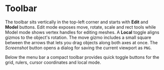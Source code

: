 # Toolbar

The toolbar sits vertically in the top-left corner and starts with **Edit** and **Model** buttons. Edit mode exposes move, rotate, scale and rect tools while Model mode shows vertex handles for editing meshes. A **Local** toggle aligns gizmos to the object's rotation. The move gizmo includes a small square between the arrows that lets you drag objects along both axes at once.
The *Screenshot* button opens a dialog for saving the current viewport as ``PNG``.

Below the menu bar a compact toolbar provides quick toggle buttons for the grid,
rulers, cursor coordinates and local mode.
